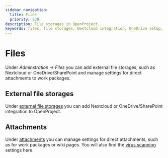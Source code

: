 ```yaml
---
sidebar_navigation:
  title: Files
  priority: 830
description: File storages in OpenProject.
keywords: files, file storages, Nextcloud integration, OneDrive setup, Sharepoint setup, OneDrive, Sharepoint, attachments
---
```


# Files 

Under *Adminstration -> Files* you can add external file storages, such as Nextcloud or OneDrive/SharePoint and manage settings for direct attachments to work packages. 

## External file storages

Under [external file storages](./external-file-storages) you can add Nextcloud or OneDrive/SharePoint integration to OpenProject. 

## Attachments

Under [attachments](./attachments) you can manage settings for direct attachments, such as for work packages or wiki pages. You will also find the [virus scanning](./attachments/virus-scanning) settings here. 



